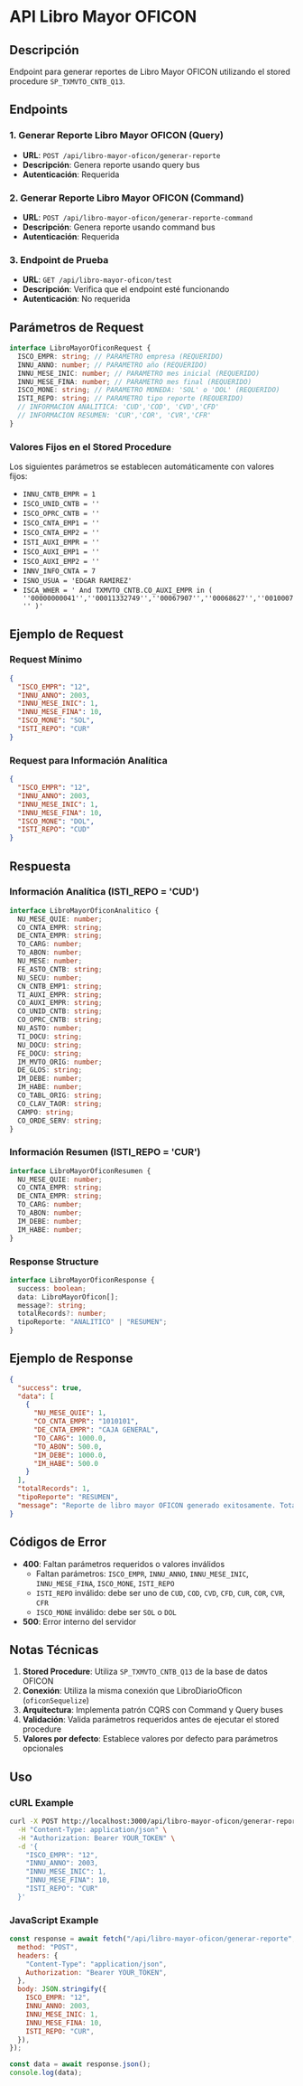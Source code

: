 # API Libro Mayor OFICON

## Descripción

Endpoint para generar reportes de Libro Mayor OFICON utilizando el stored procedure `SP_TXMVTO_CNTB_Q13`.

## Endpoints

### 1. Generar Reporte Libro Mayor OFICON (Query)

- **URL**: `POST /api/libro-mayor-oficon/generar-reporte`
- **Descripción**: Genera reporte usando query bus
- **Autenticación**: Requerida

### 2. Generar Reporte Libro Mayor OFICON (Command)

- **URL**: `POST /api/libro-mayor-oficon/generar-reporte-command`
- **Descripción**: Genera reporte usando command bus
- **Autenticación**: Requerida

### 3. Endpoint de Prueba

- **URL**: `GET /api/libro-mayor-oficon/test`
- **Descripción**: Verifica que el endpoint esté funcionando
- **Autenticación**: No requerida

## Parámetros de Request

```typescript
interface LibroMayorOficonRequest {
  ISCO_EMPR: string; // PARAMETRO empresa (REQUERIDO)
  INNU_ANNO: number; // PARAMETRO año (REQUERIDO)
  INNU_MESE_INIC: number; // PARAMETRO mes inicial (REQUERIDO)
  INNU_MESE_FINA: number; // PARAMETRO mes final (REQUERIDO)
  ISCO_MONE: string; // PARAMETRO MONEDA: 'SOL' o 'DOL' (REQUERIDO)
  ISTI_REPO: string; // PARAMETRO tipo reporte (REQUERIDO)
  // INFORMACION ANALITICA: 'CUD','COD', 'CVD','CFD'
  // INFORMACION RESUMEN: 'CUR','COR', 'CVR','CFR'
}
```

### Valores Fijos en el Stored Procedure

Los siguientes parámetros se establecen automáticamente con valores fijos:

- `INNU_CNTB_EMPR = 1`
- `ISCO_UNID_CNTB = ''`
- `ISCO_OPRC_CNTB = ''`
- `ISCO_CNTA_EMP1 = ''`
- `ISCO_CNTA_EMP2 = ''`
- `ISTI_AUXI_EMPR = ''`
- `ISCO_AUXI_EMP1 = ''`
- `ISCO_AUXI_EMP2 = ''`
- `INNV_INFO_CNTA = 7`
- `ISNO_USUA = 'EDGAR RAMIREZ'`
- `ISCA_WHER = ' And TXMVTO_CNTB.CO_AUXI_EMPR in ( ''00000000041'',''00011332749'',''00067907'',''00068627'',''0010007'' )'`

## Ejemplo de Request

### Request Mínimo

```json
{
  "ISCO_EMPR": "12",
  "INNU_ANNO": 2003,
  "INNU_MESE_INIC": 1,
  "INNU_MESE_FINA": 10,
  "ISCO_MONE": "SOL",
  "ISTI_REPO": "CUR"
}
```

### Request para Información Analítica

```json
{
  "ISCO_EMPR": "12",
  "INNU_ANNO": 2003,
  "INNU_MESE_INIC": 1,
  "INNU_MESE_FINA": 10,
  "ISCO_MONE": "DOL",
  "ISTI_REPO": "CUD"
}
```

## Respuesta

### Información Analítica (ISTI_REPO = 'CUD')

```typescript
interface LibroMayorOficonAnalitico {
  NU_MESE_QUIE: number;
  CO_CNTA_EMPR: string;
  DE_CNTA_EMPR: string;
  TO_CARG: number;
  TO_ABON: number;
  NU_MESE: number;
  FE_ASTO_CNTB: string;
  NU_SECU: number;
  CN_CNTB_EMP1: string;
  TI_AUXI_EMPR: string;
  CO_AUXI_EMPR: string;
  CO_UNID_CNTB: string;
  CO_OPRC_CNTB: string;
  NU_ASTO: number;
  TI_DOCU: string;
  NU_DOCU: string;
  FE_DOCU: string;
  IM_MVTO_ORIG: number;
  DE_GLOS: string;
  IM_DEBE: number;
  IM_HABE: number;
  CO_TABL_ORIG: string;
  CO_CLAV_TAOR: string;
  CAMPO: string;
  CO_ORDE_SERV: string;
}
```

### Información Resumen (ISTI_REPO = 'CUR')

```typescript
interface LibroMayorOficonResumen {
  NU_MESE_QUIE: number;
  CO_CNTA_EMPR: string;
  DE_CNTA_EMPR: string;
  TO_CARG: number;
  TO_ABON: number;
  IM_DEBE: number;
  IM_HABE: number;
}
```

### Response Structure

```typescript
interface LibroMayorOficonResponse {
  success: boolean;
  data: LibroMayorOficon[];
  message?: string;
  totalRecords?: number;
  tipoReporte: "ANALITICO" | "RESUMEN";
}
```

## Ejemplo de Response

```json
{
  "success": true,
  "data": [
    {
      "NU_MESE_QUIE": 1,
      "CO_CNTA_EMPR": "1010101",
      "DE_CNTA_EMPR": "CAJA GENERAL",
      "TO_CARG": 1000.0,
      "TO_ABON": 500.0,
      "IM_DEBE": 1000.0,
      "IM_HABE": 500.0
    }
  ],
  "totalRecords": 1,
  "tipoReporte": "RESUMEN",
  "message": "Reporte de libro mayor OFICON generado exitosamente. Total de registros: 1"
}
```

## Códigos de Error

- **400**: Faltan parámetros requeridos o valores inválidos
  - Faltan parámetros: `ISCO_EMPR`, `INNU_ANNO`, `INNU_MESE_INIC`, `INNU_MESE_FINA`, `ISCO_MONE`, `ISTI_REPO`
  - `ISTI_REPO` inválido: debe ser uno de `CUD`, `COD`, `CVD`, `CFD`, `CUR`, `COR`, `CVR`, `CFR`
  - `ISCO_MONE` inválido: debe ser `SOL` o `DOL`
- **500**: Error interno del servidor

## Notas Técnicas

1. **Stored Procedure**: Utiliza `SP_TXMVTO_CNTB_Q13` de la base de datos OFICON
2. **Conexión**: Utiliza la misma conexión que LibroDiarioOficon (`oficonSequelize`)
3. **Arquitectura**: Implementa patrón CQRS con Command y Query buses
4. **Validación**: Valida parámetros requeridos antes de ejecutar el stored procedure
5. **Valores por defecto**: Establece valores por defecto para parámetros opcionales

## Uso

### cURL Example

```bash
curl -X POST http://localhost:3000/api/libro-mayor-oficon/generar-reporte \
  -H "Content-Type: application/json" \
  -H "Authorization: Bearer YOUR_TOKEN" \
  -d '{
    "ISCO_EMPR": "12",
    "INNU_ANNO": 2003,
    "INNU_MESE_INIC": 1,
    "INNU_MESE_FINA": 10,
    "ISTI_REPO": "CUR"
  }'
```

### JavaScript Example

```javascript
const response = await fetch("/api/libro-mayor-oficon/generar-reporte", {
  method: "POST",
  headers: {
    "Content-Type": "application/json",
    Authorization: "Bearer YOUR_TOKEN",
  },
  body: JSON.stringify({
    ISCO_EMPR: "12",
    INNU_ANNO: 2003,
    INNU_MESE_INIC: 1,
    INNU_MESE_FINA: 10,
    ISTI_REPO: "CUR",
  }),
});

const data = await response.json();
console.log(data);
```
